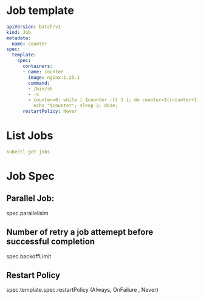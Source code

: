 # Job template
```yaml
apiVersion: batch/v1
kind: Job
metadata:
  name: counter
spec:
  template:   
    spec:
      containers:
      - name: counter
        image: nginx:1.25.1
        command:
        - /bin/sh
        - -c
        - counter=0; while [ $counter -lt 3 ]; do counter=$((counter+1)); \
          echo "$counter"; sleep 3; done;
      restartPolicy: Never
```
# List Jobs
```yaml
kubectl get jobs
```

# Job Spec
## Parallel Job:
spec.parallelisim
## Number of retry a job attemept before successful completion
spec.backoffLimit
## Restart Policy
spec.template.spec.restartPolicy (Always, OnFailure , Never)


